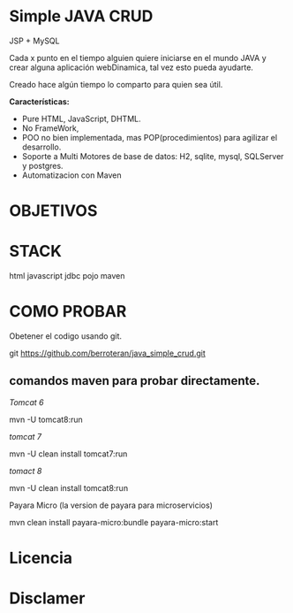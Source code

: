# Simple JAVA CRUD 
JSP + MySQL

Cada x punto en el tiempo alguien quiere iniciarse en el mundo JAVA y crear alguna aplicación webDinamica, tal vez esto pueda ayudarte.

Creado hace algún tiempo lo comparto para quien sea útil.

**Características:**
- Pure HTML, JavaScript, DHTML.
- No FrameWork,
- POO no bien implementada, mas POP(procedimientos) para agilizar el desarrollo.
- Soporte a Multi Motores de base de datos: H2, sqlite, mysql, SQLServer y postgres.
- Automatizacion con Maven

# OBJETIVOS



# STACK

html
javascript
jdbc
pojo
maven


# COMO PROBAR

Obetener el codigo usando  git. 

git https://github.com/berroteran/java_simple_crud.git 



## comandos maven para probar directamente.

 *Tomcat 6*
 
  mvn -U tomcat8:run

 *tomcat 7*
 
  mvn -U clean install tomcat7:run

*tomact 8*

  mvn -U clean install tomcat8:run

Payara Micro (la version de payara para microservicios)

  mvn clean install payara-micro:bundle payara-micro:start



# Licencia


# Disclamer
